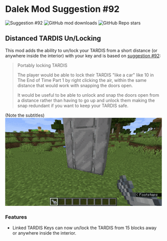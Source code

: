 # Dalek Mod Suggestion #92

![Suggestion #92](https://img.shields.io/badge/suggestion-92-blue)
![GitHub mod downloads](https://img.shields.io/github/downloads/bug1312/dm_suggestion_mods/v1.0.0%2B92/total?label=downloads)
![GitHub Repo stars](https://img.shields.io/github/stars/bug1312/dm_suggestion_mods)

## Distanced TARDIS Un/Locking

This mod adds the ability to un/lock your TARDIS from a short distance (or anywhere inside the interior) with your key and is based on [suggestion #92](https://discord.com/channels/217396856550981633/273107511400464384/928787840446394388):
> Portably locking TARDIS
>
> The player would be able to lock their TARDIS "like a car" like 10 in The End of Time Part 1 by right clicking the air, within the same distance that would work with snapping the doors open.
>
> It would be useful to be able to unlock and snap the doors open from a distance rather than having to go up and unlock them making the snap redundant if you want to keep your TARDIS safe.

(Note the subtitles) ![Demonstration](.images/demonstration.gif)

### Features

- Linked TARDIS Keys can now un/lock the TARDIS from 15 blocks away or anywhere inside the interior.